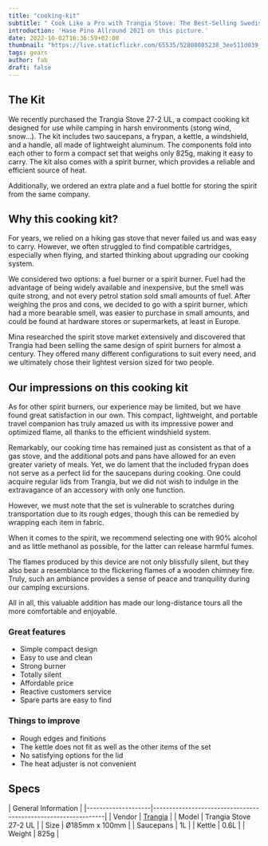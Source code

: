 ```yaml
---
title: "cooking-kit"
subtitle: " Cook Like a Pro with Trangia Stove: The Best-Selling Swedish Outdoor Cooking Set!"
introduction: 'Hase Pino Allround 2021 on this picture.'
date: 2022-10-02T16:36:59+02:00
thumbnail: "https://live.staticflickr.com/65535/52808085238_3ee511d039_k.jpg"
tags: gears
author: fab
draft: false
---
```


## The Kit
We recently purchased the Trangia Stove 27-2 UL, a compact cooking kit designed for use while camping in harsh environments (stong wind, snow...). The kit includes two saucepans, a frypan, a kettle, a windshield, and a handle, all made of lightweight aluminum. The components fold into each other to form a compact set that weighs only 825g, making it easy to carry. The kit also comes with a spirit burner, which provides a reliable and efficient source of heat.

Additionally, we ordered an extra plate and a fuel bottle for storing the spirit from the same company. 

## Why this cooking kit?
For years, we relied on a hiking gas stove that never failed us and was easy to carry. However, we often struggled to find compatible cartridges, especially when flying, and started thinking about upgrading our cooking system.

We considered two options: a fuel burner or a spirit burner. Fuel had the advantage of being widely available and inexpensive, but the smell was quite strong, and not every petrol station sold small amounts of fuel. After weighing the pros and cons, we decided to go with a spirit burner, which had a more bearable smell, was easier to purchase in small amounts, and could be found at hardware stores or supermarkets, at least in Europe.

Mina researched the spirit stove market extensively and discovered that Trangia had been selling the same design of spirit burners for almost a century. They offered many different configurations to suit every need, and we ultimately chose their lightest version sized for two people. 

## Our impressions on this cooking kit
As for other spirit burners, our experience may be limited, but we have found great satisfaction in our own. This compact, lightweight, and portable travel companion has truly amazed us with its impressive power and optimized flame, all thanks to the efficient windshield system.

Remarkably, our cooking time has remained just as consistent as that of a gas stove, and the additional pots and pans have allowed for an even greater variety of meals. Yet, we do lament that the included frypan does not serve as a perfect lid for the saucepans during cooking. One could acquire regular lids from Trangia, but we did not wish to indulge in the extravagance of an accessory with only one function.

However, we must note that the set is vulnerable to scratches during transportation due to its rough edges, though this can be remedied by wrapping each item in fabric.

When it comes to the spirit, we recommend selecting one with 90% alcohol and as little methanol as possible, for the latter can release harmful fumes.

The flames produced by this device are not only blissfully silent, but they also bear a resemblance to the flickering flames of a wooden chimney fire. Truly, such an ambiance provides a sense of peace and tranquility during our camping excursions.

All in all, this valuable addition has made our long-distance tours all the more comfortable and enjoyable.

### Great features
- Simple compact design
- Easy to use and clean
- Strong burner
- Totally silent
- Affordable price
- Reactive customers service
- Spare parts are easy to find
  
### Things to improve
- Rough edges and finitions
- The kettle does not fit as well as the other items of the set
- No satisfying options for the lid
- The heat adjuster is not convenient


## Specs

|         General Information                                                        |
|--------------------|---------------------------------------------------------------|
| Vendor        | [Trangia](https://https://trangia.se/)                                |
| Model         | Trangia Stove 27-2 UL                                                     |
| Size          | Ø185mm x 100mm    |
| Saucepans        | 1L                                                              |
| Kettle        | 0.6L                                                              |
| Weight        | 825g                                                              |

